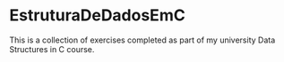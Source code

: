 # EstruturaDeDadosEmC
This is a collection of exercises completed as part of my university Data Structures in C course.
